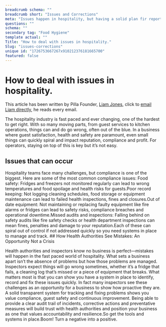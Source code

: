 ```yaml
---
breadcrumb schema: ""
breadcrumb short: "Issues and Corrections"
meta: "Issues happen in hospitality, but having a solid plan fir reporting and correcting those issues is where the difference is made."
questions: ""
schema: ""
secondary tag: "Food Hygiene"
template actual: ""
Title: "How to deal with issues in hospitality."
Slug: "issues-corrections"
unique id: "1726753667267x910212376181665700"
featured: false
---
```


# How to deal with issues in hospitality.

 This article has been written by Pilla Founder,&nbsp;[Liam Jones](https://yourpilla.com/profile/liam-jones), click to&nbsp;[email Liam directly](mailto:liam@yourpilla.com), he reads every email.

 The hospitality industry is fast paced and ever changing, one of the hardest to get right. With so many moving parts, from guest services to kitchen operations, things can and do go wrong, often out of the blue. In a business where guest satisfaction, health and safety are paramount, even small things can quickly spiral and impact reputation, compliance and profit. For operators, staying on top of this is key but it’s not easy.

 ## Issues that can occur

 Hospitality teams face many challenges, but compliance is one of the biggest. Here are some of the most common compliance issues:
Food safety: Fridges and freezers not monitored regularly can lead to wrong temperatures and food spoilage and health risks for guests.Poor record keeping: Not logging cleaning schedules, food storage or equipment maintenance can lead to failed health inspections, fines and closures.Out of date equipment: Not maintaining or replacing faulty equipment like fire alarms or fridges can lead to safety risks, compliance breaches and operational downtime.Missed audits and inspections: Falling behind on safety audits like fire safety checks or health department inspections can mean fines, penalties and damage to your reputation.Each of these can spiral out of control if not addressed quickly so you need systems in place to manage and track.  ## How Health Authorities See Mistakes: An Opportunity Not a Crisis

 Health authorities and inspectors know no business is perfect—mistakes will happen in the fast paced world of hospitality. What sets a business apart isn’t the absence of problems but how those problems are managed. Inspectors expect things will go wrong sometimes, whether it’s a fridge that fails, a cleaning log that’s missed or a piece of equipment that breaks.
What matters most is that you can show you have a system in place to identify, record and fix these issues quickly. In fact many inspectors see these challenges as an opportunity for a business to show how proactive they are. A solid transparent system for tracking and fixing problems shows you value compliance, guest safety and continuous improvement. Being able to provide a clear audit trail of incidents, corrective actions and preventative measures will build trust with health authorities and position your business as one that values accountability and resilience.So get the tools and systems in place.Boom! Turn a negative into a positive.